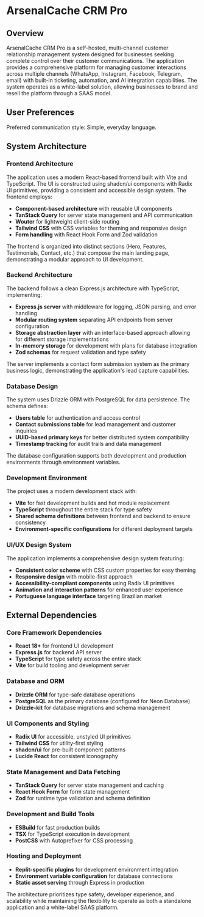 # ArsenalCache CRM Pro

## Overview

ArsenalCache CRM Pro is a self-hosted, multi-channel customer relationship management system designed for businesses seeking complete control over their customer communications. The application provides a comprehensive platform for managing customer interactions across multiple channels (WhatsApp, Instagram, Facebook, Telegram, email) with built-in ticketing, automation, and AI integration capabilities. The system operates as a white-label solution, allowing businesses to brand and resell the platform through a SAAS model.

## User Preferences

Preferred communication style: Simple, everyday language.

## System Architecture

### Frontend Architecture
The application uses a modern React-based frontend built with Vite and TypeScript. The UI is constructed using shadcn/ui components with Radix UI primitives, providing a consistent and accessible design system. The frontend employs:

- **Component-based architecture** with reusable UI components
- **TanStack Query** for server state management and API communication
- **Wouter** for lightweight client-side routing
- **Tailwind CSS** with CSS variables for theming and responsive design
- **Form handling** with React Hook Form and Zod validation

The frontend is organized into distinct sections (Hero, Features, Testimonials, Contact, etc.) that compose the main landing page, demonstrating a modular approach to UI development.

### Backend Architecture
The backend follows a clean Express.js architecture with TypeScript, implementing:

- **Express.js server** with middleware for logging, JSON parsing, and error handling
- **Modular routing system** separating API endpoints from server configuration
- **Storage abstraction layer** with an interface-based approach allowing for different storage implementations
- **In-memory storage** for development with plans for database integration
- **Zod schemas** for request validation and type safety

The server implements a contact form submission system as the primary business logic, demonstrating the application's lead capture capabilities.

### Database Design
The system uses Drizzle ORM with PostgreSQL for data persistence. The schema defines:

- **Users table** for authentication and access control
- **Contact submissions table** for lead management and customer inquiries
- **UUID-based primary keys** for better distributed system compatibility
- **Timestamp tracking** for audit trails and data management

The database configuration supports both development and production environments through environment variables.

### Development Environment
The project uses a modern development stack with:

- **Vite** for fast development builds and hot module replacement
- **TypeScript** throughout the entire stack for type safety
- **Shared schema definitions** between frontend and backend to ensure consistency
- **Environment-specific configurations** for different deployment targets

### UI/UX Design System
The application implements a comprehensive design system featuring:

- **Consistent color scheme** with CSS custom properties for easy theming
- **Responsive design** with mobile-first approach
- **Accessibility-compliant components** using Radix UI primitives
- **Animation and interaction patterns** for enhanced user experience
- **Portuguese language interface** targeting Brazilian market

## External Dependencies

### Core Framework Dependencies
- **React 18+** for frontend UI development
- **Express.js** for backend API server
- **TypeScript** for type safety across the entire stack
- **Vite** for build tooling and development server

### Database and ORM
- **Drizzle ORM** for type-safe database operations
- **PostgreSQL** as the primary database (configured for Neon Database)
- **Drizzle-kit** for database migrations and schema management

### UI Components and Styling
- **Radix UI** for accessible, unstyled UI primitives
- **Tailwind CSS** for utility-first styling
- **shadcn/ui** for pre-built component patterns
- **Lucide React** for consistent iconography

### State Management and Data Fetching
- **TanStack Query** for server state management and caching
- **React Hook Form** for form state management
- **Zod** for runtime type validation and schema definition

### Development and Build Tools
- **ESBuild** for fast production builds
- **TSX** for TypeScript execution in development
- **PostCSS** with Autoprefixer for CSS processing

### Hosting and Deployment
- **Replit-specific plugins** for development environment integration
- **Environment variable configuration** for database connections
- **Static asset serving** through Express in production

The architecture prioritizes type safety, developer experience, and scalability while maintaining the flexibility to operate as both a standalone application and a white-label SAAS platform.